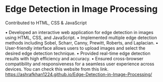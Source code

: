 # Edge Detection in Image Processing
Contributed to HTML, CSS & JavaScript

• Developed an interactive web application for edge detection in images using HTML, CSS, and JavaScript.
• Implemented multiple edge detection methods including Sobel, Scharr, Canny, Prewitt, Roberts, and Laplacian.
• User-friendly interface allows users to upload images and select the desired edge detection technique.
• Provided real-time edge detection results with high efficiency and accuracy.
• Ensured cross-browser compatibility and responsiveness for a seamless user experience across devices.
 
You can check this website from this link.
https://ashrafkhan1224.github.io/Edge-Detection-in-Image-Processing/
 
 
